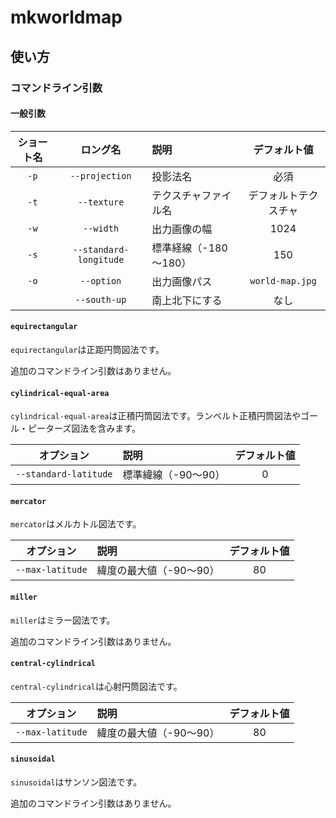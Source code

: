 # mkworldmap

## 使い方

### コマンドライン引数
#### 一般引数
| ショート名 | ロング名 | 説明 | デフォルト値 |
|:-:|:-:|:-|:-:|
| `-p` | `--projection` | 投影法名 | 必須  |
| `-t` | `--texture` | テクスチャファイル名 | デフォルトテクスチャ |
| `-w` | `--width` | 出力画像の幅 | 1024 |
| `-s` | `--standard-longitude` | 標準経線（-180～180） | 150 |
| `-o` | `--option` | 出力画像パス | `world-map.jpg` |
| | `--south-up` | 南上北下にする | なし |

#### `equirectangular`
`equirectangular`は正距円筒図法です。

追加のコマンドライン引数はありません。

#### `cylindrical-equal-area`
`cylindrical-equal-area`は正積円筒図法です。ランベルト正積円筒図法やゴール・ピーターズ図法を含みます。

| オプション | 説明 | デフォルト値 |
|:-:|:-|:-:|
| `--standard-latitude` | 標準緯線（-90～90） | 0 |

#### `mercator`
`mercator`はメルカトル図法です。

| オプション | 説明 | デフォルト値 |
|:-:|:-|:-:|
| `--max-latitude` | 緯度の最大値（-90～90） | 80 |

#### `miller`
`miller`はミラー図法です。

追加のコマンドライン引数はありません。

#### `central-cylindrical`
`central-cylindrical`は心射円筒図法です。

| オプション | 説明 | デフォルト値 |
|:-:|:-|:-:|
| `--max-latitude` | 緯度の最大値（-90～90） | 80 |

#### `sinusoidal`
`sinusoidal`はサンソン図法です。

追加のコマンドライン引数はありません。
